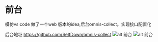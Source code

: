 # 前台
模仿vs code 做了一个web 版本的idea,后台omnis-collect。实现接口配置化

后台地址 https://github.com/SelfDown/omnis-collect
![alt 前台](http://omnis.cenboomh.com/static/img/img_f.jpg)
![alt 前台](http://omnis.cenboomh.com/static/img/img_k.jpg)


